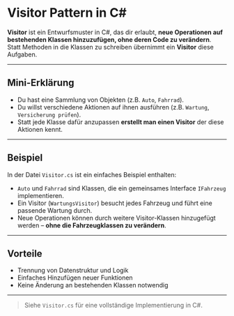 # Visitor Pattern in C#

**Visitor** ist ein Entwurfsmuster in C#, das dir erlaubt, **neue Operationen auf bestehenden Klassen hinzuzufügen, ohne deren Code zu verändern**.  
Statt Methoden in die Klassen zu schreiben übernimmt ein **Visitor** diese Aufgaben.

---

## Mini-Erklärung

- Du hast eine Sammlung von Objekten (z.B. `Auto`, `Fahrrad`).
- Du willst verschiedene Aktionen auf ihnen ausführen (z.B. `Wartung`, `Versicherung prüfen`).
- Statt jede Klasse dafür anzupassen **erstellt man einen Visitor** der diese Aktionen kennt.

---

## Beispiel

In der Datei `Visitor.cs` ist ein einfaches Beispiel enthalten:

- `Auto` und `Fahrrad` sind Klassen, die ein gemeinsames Interface `IFahrzeug` implementieren.
- Ein Visitor (`WartungsVisitor`) besucht jedes Fahrzeug und führt eine passende Wartung durch.
- Neue Operationen können durch weitere Visitor-Klassen hinzugefügt werden – **ohne die Fahrzeugklassen zu verändern**.

---

## Vorteile

- Trennung von Datenstruktur und Logik
- Einfaches Hinzufügen neuer Funktionen
- Keine Änderung an bestehenden Klassen notwendig

---

> Siehe `Visitor.cs` für eine vollständige Implementierung in C#.
